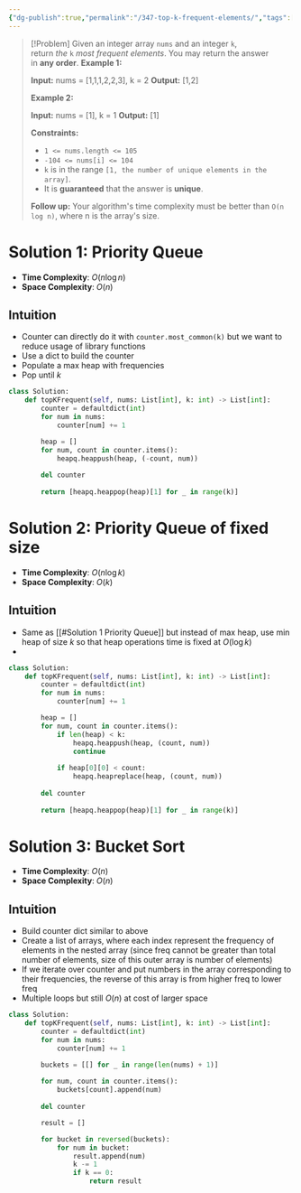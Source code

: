 ```yaml
---
{"dg-publish":true,"permalink":"/347-top-k-frequent-elements/","tags":["array","priorityQueue","bucketSort"]}
---
```


>[!Problem]
>Given an integer array `nums` and an integer `k`, return _the_ `k` _most frequent elements_. You may return the answer in **any order**.
> **Example 1:**
> 
> **Input:** nums = [1,1,1,2,2,3], k = 2
> **Output:** [1,2]
> 
> **Example 2:**
> 
> **Input:** nums = [1], k = 1
> **Output:** [1]
> 
> **Constraints:**
> 
> - `1 <= nums.length <= 105`
> - `-104 <= nums[i] <= 104`
> - `k` is in the range `[1, the number of unique elements in the array]`.
> - It is **guaranteed** that the answer is **unique**.
> 
> **Follow up:** Your algorithm's time complexity must be better than `O(n log n)`, where n is the array's size.

# Solution 1: Priority Queue
- **Time Complexity**: $O(n \log{n})$
- **Space Complexity**: $O(n)$
## Intuition
- Counter can directly do it with `counter.most_common(k)` but we want to reduce usage of library functions
- Use a dict to build the counter
- Populate a max heap with frequencies
- Pop until $k$
```python
class Solution:
    def topKFrequent(self, nums: List[int], k: int) -> List[int]:
        counter = defaultdict(int)
        for num in nums:
            counter[num] += 1

        heap = []
        for num, count in counter.items():
            heapq.heappush(heap, (-count, num))
        
        del counter
        
        return [heapq.heappop(heap)[1] for _ in range(k)]
```
# Solution 2: Priority Queue of fixed size
- **Time Complexity**: $O(n \log{k})$
- **Space Complexity**: $O(k)$
## Intuition
- Same as [[#Solution 1 Priority Queue]] but instead of max heap, use min heap of size $k$ so that heap operations time is fixed at $O(\log{k})$
- 
```python
class Solution:
    def topKFrequent(self, nums: List[int], k: int) -> List[int]:
        counter = defaultdict(int)
        for num in nums:
            counter[num] += 1

        heap = []
        for num, count in counter.items():
            if len(heap) < k:
                heapq.heappush(heap, (count, num))
                continue
            
            if heap[0][0] < count:
                heapq.heapreplace(heap, (count, num))
        
        del counter
        
        return [heapq.heappop(heap)[1] for _ in range(k)]
```
# Solution 3: Bucket Sort
- **Time Complexity**: $O(n)$
- **Space Complexity**: $O(n)$
## Intuition
- Build counter dict similar to above
- Create a list of arrays, where each index represent the frequency of elements in the nested array (since freq cannot be greater than total number of elements, size of this outer array is number of elements)
- If we iterate over counter and put numbers in the array corresponding to their frequencies, the reverse of this array is from higher freq to lower freq
- Multiple loops but still $O(n)$ at cost of larger space
```python
class Solution:
    def topKFrequent(self, nums: List[int], k: int) -> List[int]:
        counter = defaultdict(int)
        for num in nums:
            counter[num] += 1

        buckets = [[] for _ in range(len(nums) + 1)]
        
        for num, count in counter.items():
            buckets[count].append(num)
        
        del counter

        result = []

        for bucket in reversed(buckets):
            for num in bucket:
                result.append(num)
                k -= 1
                if k == 0:
                    return result
```